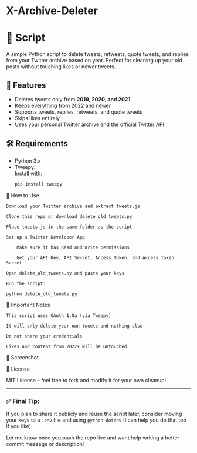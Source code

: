# X-Archive-Deleter

# 🧹 Script

A simple Python script to delete tweets, retweets, quote tweets, and replies from your Twitter archive based on year. Perfect for cleaning up your old posts without touching likes or newer tweets.

## 📌 Features
- Deletes tweets only from **2019, 2020, and 2021**
- Keeps everything from 2022 and newer
- Supports tweets, replies, retweets, and quote tweets
- Skips likes entirely
- Uses your personal Twitter archive and the official Twitter API

## 🛠️ Requirements

- Python 3.x
- Tweepy:  
  Install with:
  ```bash
  pip install tweepy
  
🚀 How to Use

    Download your Twitter archive and extract tweets.js

    Clone this repo or download delete_old_tweets.py

    Place tweets.js in the same folder as the script

    Set up a Twitter Developer App

        Make sure it has Read and Write permissions

        Get your API Key, API Secret, Access Token, and Access Token Secret

    Open delete_old_tweets.py and paste your keys

    Run the script:

    python delete_old_tweets.py

🔐 Important Notes

    This script uses OAuth 1.0a (via Tweepy)

    It will only delete your own tweets and nothing else

    Do not share your credentials

    Likes and content from 2022+ will be untouched

🧼 Screenshot

📄 License

MIT License – feel free to fork and modify it for your own cleanup!


---

### ✅ Final Tip:
If you plan to share it publicly and reuse the script later, consider moving your keys to a `.env` file and using `python-dotenv` (I can help you do that too if you like).

Let me know once you push the repo live and want help writing a better commit message or description!
